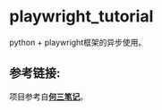 # playwright_tutorial

python + playwright框架的异步使用。

## 参考链接:

项目参考自[**何三笔记**](https://www.h3blog.com/article/431/)。